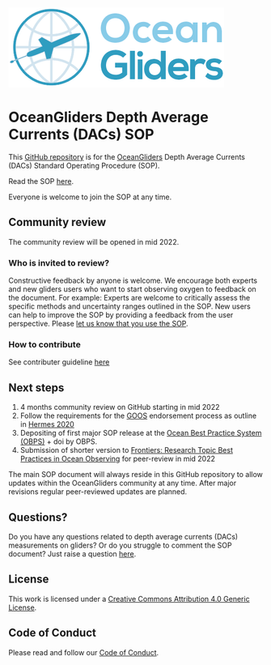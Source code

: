 ![oceangliders](images/logo-ocean-gliders.png)

# OceanGliders Depth Average Currents (DACs) SOP

This [GitHub repository](https://github.com/OceanGlidersCommunity/DepthAverageCurrents_SOP) is for the [OceanGliders](https://www.oceangliders.org) Depth Average Currents (DACs) Standard Operating Procedure (SOP).

Read the SOP [here](https://oceangliderscommunity.github.io/DepthAverageCurrents_SOP/sections/authors_SOP_development_process.html). 

Everyone is welcome to join the SOP at any time.

## Community review
The community review will be opened in mid 2022.  

### Who is invited to review?
Constructive feedback by anyone is welcome. 
We encourage both experts and new gliders users who want to start observing oxygen to feedback on the document. 
For example: Experts are welcome to critically assess the specific methods and uncertainty ranges outlined in the SOP. 
New users can help to improve the SOP by providing a feedback from the user perspective. 
Please [let us know that you use the SOP](https://github.com/OceanGlidersCommunity/DepthAverageCurrents_SOP/discussions).

### How to contribute
See contributer guideline [here](https://github.com/OceanGlidersCommunity/DepthAverageCurrents_SOP/blob/main/CONTRIBUTING.md)

## Next steps
1) 4 months community review on GitHub starting in mid 2022
2) Follow the requirements for the [GOOS](https://www.goosocean.org) endorsement process as outline in [Hermes 2020](http://dx.doi.org/10.25607/OBP-926)
3) Depositing of first major SOP release at the [Ocean Best Practice System (OBPS)](https://www.oceanbestpractices.org) + doi by OBPS.
4) Submission of shorter version to [Frontiers: Research Topic Best Practices in Ocean Observing](https://www.frontiersin.org/research-topics/7173/best-practices-in-ocean-observing) for peer-review in mid 2022

The main SOP document will always reside in this GitHub repository to allow updates within the OceanGliders community at any time. 
After major revisions regular peer-reviewed updates are planned.

## Questions?
Do you have any questions related to depth average currents (DACs) measurements on gliders?
Or do you struggle to comment the SOP document? 
Just raise a question [here](https://github.com/OceanGlidersCommunity/DepthAverageCurrents_SOP/discussions).

## License
This work is licensed under a [Creative Commons Attribution 4.0 Generic License](https://creativecommons.org/licenses/by/4.0/).

## Code of Conduct
Please read and follow our [Code of Conduct](https://github.com/OceanGlidersCommunity/OceanGliders/blob/main/CODE_OF_CONDUCT.md).

